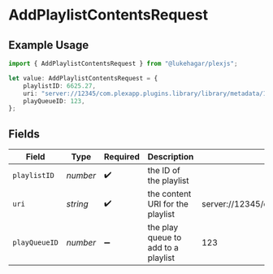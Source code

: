 # AddPlaylistContentsRequest

## Example Usage

```typescript
import { AddPlaylistContentsRequest } from "@lukehagar/plexjs";

let value: AddPlaylistContentsRequest = {
    playlistID: 6625.27,
    uri: "server://12345/com.plexapp.plugins.library/library/metadata/1",
    playQueueID: 123,
};
```

## Fields

| Field                                                         | Type                                                          | Required                                                      | Description                                                   | Example                                                       |
| ------------------------------------------------------------- | ------------------------------------------------------------- | ------------------------------------------------------------- | ------------------------------------------------------------- | ------------------------------------------------------------- |
| `playlistID`                                                  | *number*                                                      | :heavy_check_mark:                                            | the ID of the playlist                                        |                                                               |
| `uri`                                                         | *string*                                                      | :heavy_check_mark:                                            | the content URI for the playlist                              | server://12345/com.plexapp.plugins.library/library/metadata/1 |
| `playQueueID`                                                 | *number*                                                      | :heavy_minus_sign:                                            | the play queue to add to a playlist                           | 123                                                           |